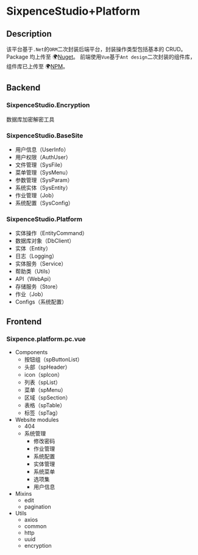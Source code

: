 # SixpenceStudio+Platform

## Description

该平台基于`.Net`的`ORM`二次封装后端平台，封装操作类型包括基本的 CRUD。Package 均上传至 🌍[Nuget](http://nuget.karldu.cn/)。
前端使用`Vue`基于`Ant design`二次封装的组件库，组件库已上传至 🌍[NPM](http://karldu.cn:8002/-/web/detail/sixpence.platform.pc.vue)。

## Backend

### SixpenceStudio.Encryption

数据库加密解密工具

### SixpenceStudio.BaseSite

- 用户信息（UserInfo）
- 用户权限（AuthUser）
- 文件管理（SysFile）
- 菜单管理（SysMenu）
- 参数管理（SysParam）
- 系统实体（SysEntity）
- 作业管理（Job）
- 系统配置（SysConfig）

### SixpenceStudio.Platform

- 实体操作（EntityCommand）
- 数据库对象（DbClient）
- 实体（Entity）
- 日志（Logging）
- 实体服务（Service）
- 帮助类（Utils）
- API（WebApi）
- 存储服务（Store）
- 作业（Job）
- Configs（系统配置）

## Frontend

### Sixpence.platform.pc.vue

- Components
  - 按钮组（spButtonList）
  - 头部（spHeader）
  - icon（spIcon）
  - 列表（spList）
  - 菜单（spMenu）
  - 区域（spSection）
  - 表格（spTable）
  - 标签（spTag）
- Website modules
  - 404
  - 系统管理
    - 修改密码
    - 作业管理
    - 系统配置
    - 实体管理
    - 系统菜单
    - 选项集
    - 用户信息
- Mixins
  - edit
  - pagination
- Utils
  - axios
  - common
  - http
  - uuid
  - encryption
